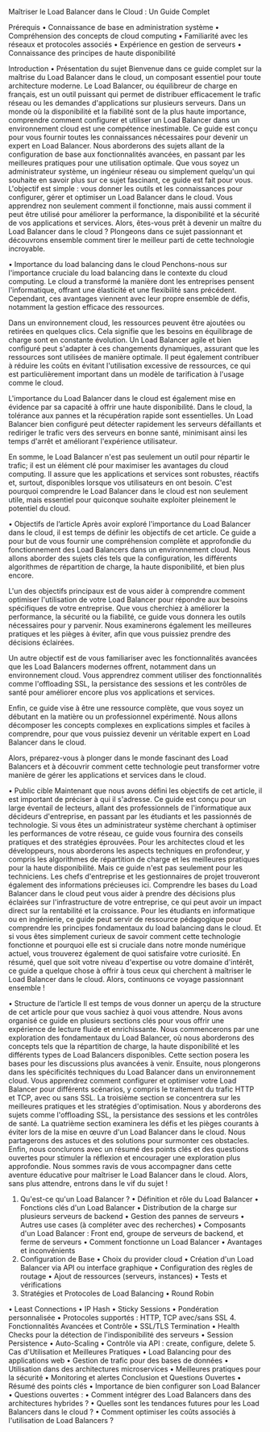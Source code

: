 Maîtriser le Load Balancer dans le Cloud : Un Guide Complet

Prérequis
•	Connaissance de base en administration système
•	Compréhension des concepts de cloud computing
•	Familiarité avec les réseaux et protocoles associés
•	Expérience en gestion de serveurs
•	Connaissance des principes de haute disponibilité

Introduction
•	Présentation du sujet
Bienvenue dans ce guide complet sur la maîtrise du Load Balancer dans le cloud, un composant essentiel pour toute architecture moderne. Le Load Balancer, ou équilibreur de charge en français, est un outil puissant qui permet de distribuer efficacement le trafic réseau ou les demandes d'applications sur plusieurs serveurs. Dans un monde où la disponibilité et la fiabilité sont de la plus haute importance, comprendre comment configurer et utiliser un Load Balancer dans un environnement cloud est une compétence inestimable.
Ce guide est conçu pour vous fournir toutes les connaissances nécessaires pour devenir un expert en Load Balancer. Nous aborderons des sujets allant de la configuration de base aux fonctionnalités avancées, en passant par les meilleures pratiques pour une utilisation optimale. Que vous soyez un administrateur système, un ingénieur réseau ou simplement quelqu'un qui souhaite en savoir plus sur ce sujet fascinant, ce guide est fait pour vous.
L'objectif est simple : vous donner les outils et les connaissances pour configurer, gérer et optimiser un Load Balancer dans le cloud. Vous apprendrez non seulement comment il fonctionne, mais aussi comment il peut être utilisé pour améliorer la performance, la disponibilité et la sécurité de vos applications et services.
Alors, êtes-vous prêt à devenir un maître du Load Balancer dans le cloud ? Plongeons dans ce sujet passionnant et découvrons ensemble comment tirer le meilleur parti de cette technologie incroyable.



•	Importance du load balancing dans le cloud
Penchons-nous sur l'importance cruciale du load balancing dans le contexte du cloud computing. Le cloud a transformé la manière dont les entreprises pensent l'informatique, offrant une élasticité et une flexibilité sans précédent. Cependant, ces avantages viennent avec leur propre ensemble de défis, notamment la gestion efficace des ressources.

Dans un environnement cloud, les ressources peuvent être ajoutées ou retirées en quelques clics. Cela signifie que les besoins en équilibrage de charge sont en constante évolution. Un Load Balancer agile et bien configuré peut s'adapter à ces changements dynamiques, assurant que les ressources sont utilisées de manière optimale. Il peut également contribuer à réduire les coûts en évitant l'utilisation excessive de ressources, ce qui est particulièrement important dans un modèle de tarification à l'usage comme le cloud.

L'importance du Load Balancer dans le cloud est également mise en évidence par sa capacité à offrir une haute disponibilité. Dans le cloud, la tolérance aux pannes et la récupération rapide sont essentielles. Un Load Balancer bien configuré peut détecter rapidement les serveurs défaillants et rediriger le trafic vers des serveurs en bonne santé, minimisant ainsi les temps d'arrêt et améliorant l'expérience utilisateur.

En somme, le Load Balancer n'est pas seulement un outil pour répartir le trafic; il est un élément clé pour maximiser les avantages du cloud computing. Il assure que les applications et services sont robustes, réactifs et, surtout, disponibles lorsque vos utilisateurs en ont besoin. C'est pourquoi comprendre le Load Balancer dans le cloud est non seulement utile, mais essentiel pour quiconque souhaite exploiter pleinement le potentiel du cloud.



•	Objectifs de l’article
Après avoir exploré l'importance du Load Balancer dans le cloud, il est temps de définir les objectifs de cet article. Ce guide a pour but de vous fournir une compréhension complète et approfondie du fonctionnement des Load Balancers dans un environnement cloud. Nous allons aborder des sujets clés tels que la configuration, les différents algorithmes de répartition de charge, la haute disponibilité, et bien plus encore.

L'un des objectifs principaux est de vous aider à comprendre comment optimiser l'utilisation de votre Load Balancer pour répondre aux besoins spécifiques de votre entreprise. Que vous cherchiez à améliorer la performance, la sécurité ou la fiabilité, ce guide vous donnera les outils nécessaires pour y parvenir. Nous examinerons également les meilleures pratiques et les pièges à éviter, afin que vous puissiez prendre des décisions éclairées.

Un autre objectif est de vous familiariser avec les fonctionnalités avancées que les Load Balancers modernes offrent, notamment dans un environnement cloud. Vous apprendrez comment utiliser des fonctionnalités comme l'offloading SSL, la persistance des sessions et les contrôles de santé pour améliorer encore plus vos applications et services.

Enfin, ce guide vise à être une ressource complète, que vous soyez un débutant en la matière ou un professionnel expérimenté. Nous allons décomposer les concepts complexes en explications simples et faciles à comprendre, pour que vous puissiez devenir un véritable expert en Load Balancer dans le cloud.

Alors, préparez-vous à plonger dans le monde fascinant des Load Balancers et à découvrir comment cette technologie peut transformer votre manière de gérer les applications et services dans le cloud.



•	Public cible
Maintenant que nous avons défini les objectifs de cet article, il est important de préciser à qui il s'adresse. Ce guide est conçu pour un large éventail de lecteurs, allant des professionnels de l'informatique aux décideurs d'entreprise, en passant par les étudiants et les passionnés de technologie. Si vous êtes un administrateur système cherchant à optimiser les performances de votre réseau, ce guide vous fournira des conseils pratiques et des stratégies éprouvées. Pour les architectes cloud et les développeurs, nous aborderons les aspects techniques en profondeur, y compris les algorithmes de répartition de charge et les meilleures pratiques pour la haute disponibilité.
Mais ce guide n'est pas seulement pour les techniciens. Les chefs d'entreprise et les gestionnaires de projet trouveront également des informations précieuses ici. Comprendre les bases du Load Balancer dans le cloud peut vous aider à prendre des décisions plus éclairées sur l'infrastructure de votre entreprise, ce qui peut avoir un impact direct sur la rentabilité et la croissance.
Pour les étudiants en informatique ou en ingénierie, ce guide peut servir de ressource pédagogique pour comprendre les principes fondamentaux du load balancing dans le cloud. Et si vous êtes simplement curieux de savoir comment cette technologie fonctionne et pourquoi elle est si cruciale dans notre monde numérique actuel, vous trouverez également de quoi satisfaire votre curiosité.
En résumé, quel que soit votre niveau d'expertise ou votre domaine d'intérêt, ce guide a quelque chose à offrir à tous ceux qui cherchent à maîtriser le Load Balancer dans le cloud. Alors, continuons ce voyage passionnant ensemble !

•	Structure de l’article
Il est temps de vous donner un aperçu de la structure de cet article pour que vous sachiez à quoi vous attendre. Nous avons organisé ce guide en plusieurs sections clés pour vous offrir une expérience de lecture fluide et enrichissante.
Nous commencerons par une exploration des fondamentaux du Load Balancer, où nous aborderons des concepts tels que la répartition de charge, la haute disponibilité et les différents types de Load Balancers disponibles. Cette section posera les bases pour les discussions plus avancées à venir.
Ensuite, nous plongerons dans les spécificités techniques du Load Balancer dans un environnement cloud. Vous apprendrez comment configurer et optimiser votre Load Balancer pour différents scénarios, y compris le traitement du trafic HTTP et TCP, avec ou sans SSL.
La troisième section se concentrera sur les meilleures pratiques et les stratégies d'optimisation. Nous y aborderons des sujets comme l'offloading SSL, la persistance des sessions et les contrôles de santé.
La quatrième section examinera les défis et les pièges courants à éviter lors de la mise en œuvre d'un Load Balancer dans le cloud. Nous partagerons des astuces et des solutions pour surmonter ces obstacles.
Enfin, nous conclurons avec un résumé des points clés et des questions ouvertes pour stimuler la réflexion et encourager une exploration plus approfondie.
Nous sommes ravis de vous accompagner dans cette aventure éducative pour maîtriser le Load Balancer dans le cloud. Alors, sans plus attendre, entrons dans le vif du sujet !

1. Qu'est-ce qu'un Load Balancer ?
•	Définition et rôle du Load Balancer
•	Fonctions clés d'un Load Balancer
•	Distribution de la charge sur plusieurs serveurs de backend
•	Gestion des pannes de serveurs
•	Autres use cases (à compléter avec des recherches)
•	Composants d'un Load Balancer : Front end, groupe de serveurs de backend, et ferme de serveurs
•	Comment fonctionne un Load Balancer
•	Avantages et inconvénients
2. Configuration de Base
•	Choix du provider cloud
•	Création d'un Load Balancer via API ou interface graphique
•	Configuration des règles de routage
•	Ajout de ressources (serveurs, instances)
•	Tests et vérifications
3. Stratégies et Protocoles de Load Balancing
•	Round Robin

•	Least Connections
•	IP Hash
•	Sticky Sessions
•	Pondération personnalisée
•	Protocoles supportés : HTTP, TCP avec/sans SSL
4. Fonctionnalités Avancées et Contrôle
•	SSL/TLS Termination
•	Health Checks pour la détection de l'indisponibilité des serveurs
•	Session Persistence
•	Auto-Scaling
•	Contrôle via API : create, configure, delete
5. Cas d'Utilisation et Meilleures Pratiques
•	Load Balancing pour des applications web
•	Gestion de trafic pour des bases de données
•	Utilisation dans des architectures microservices
•	Meilleures pratiques pour la sécurité
•	Monitoring et alertes
Conclusion et Questions Ouvertes
•	Résumé des points clés
•	Importance de bien configurer son Load Balancer
•	Questions ouvertes :
•	Comment intégrer des Load Balancers dans des architectures hybrides ?
•	Quelles sont les tendances futures pour les Load Balancers dans le cloud ?
•	Comment optimiser les coûts associés à l'utilisation de Load Balancers ?

